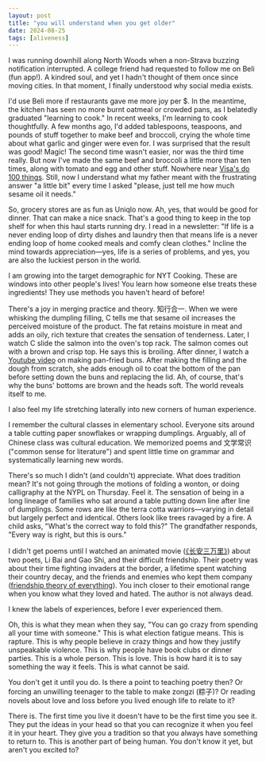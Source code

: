 ```yaml
---
layout: post
title: "you will understand when you get older"
date: 2024-08-25
tags: [aliveness]
---
```


I was running downhill along North Woods when a non-Strava buzzing notification interrupted. A college friend had requested to follow me on Beli (fun app!). A kindred soul, and yet I hadn't thought of them once since moving cities. In that moment, I finally understood why social media exists.

I'd use Beli more if restaurants gave me more joy per $. In the meantime, the kitchen has seen no more burnt oatmeal or crowded pans, as I belatedly graduated "learning to cook." In recent weeks, I'm learning to cook thoughtfully. A few months ago, I'd added tablespoons, teaspoons, and pounds of stuff together to make beef and broccoli, crying the whole time about what garlic and ginger were even for. I was surprised that the result was good! Magic! The second time wasn't easier, nor was the third time really. But now I've made the same beef and broccoli a little more than ten times, along with tomato and egg and other stuff. Nowhere near [Visa's do 100 things](https://x.com/visakanv/status/1672704570752143360). Still, now I understand what my father meant with the frustrating answer "a little bit" every time I asked "please, just tell me how much sesame oil it needs."

So, grocery stores are as fun as Uniqlo now. Ah, yes, that would be good for dinner. That can make a nice snack. That's a good thing to keep in the top shelf for when this haul starts running dry. I read in a newsletter: "If life is a never ending loop of dirty dishes and laundry then that means life is a never ending loop of home cooked meals and comfy clean clothes." Incline the mind towards appreciation—yes, life is a series of problems, and yes, you are also the luckiest person in the world.

I am growing into the target demographic for NYT Cooking. These are windows into other people's lives! You learn how someone else treats these ingredients! They use methods you haven't heard of before!

There's a joy in merging practice and theory. 知行合一. When we were whisking the dumpling filling, C tells me that sesame oil increases the perceived moisture of the product. The fat retains moisture in meat and adds an oily, rich texture that creates the sensation of tenderness. Later, I watch C slide the salmon into the oven's top rack. The salmon comes out with a brown and crisp top. He says this is broiling. After dinner, I watch a [Youtube video](https://www.youtube.com/@MagicIngredients) on making pan-fried buns. After making the filling and the dough from scratch, she adds enough oil to coat the bottom of the pan before setting down the buns and replacing the lid. Ah, of course, that's why the buns' bottoms are brown and the heads soft. The world reveals itself to me.

I also feel my life stretching laterally into new corners of human experience.

I remember the cultural classes in elementary school. Everyone sits around a table cutting paper snowflakes or wrapping dumplings. Arguably, all of Chinese class was cultural education. We memorized poems and 文学常识 ("common sense for literature") and spent little time on grammar and systematically learning new words.

There's so much I didn't (and couldn't) appreciate. What does tradition mean? It's not going through the motions of folding a wonton, or doing calligraphy at the NYPL on Thursday. Feel it. The sensation of being in a long lineage of families who sat around a table putting down line after line of dumplings. Some rows are like the terra cotta warriors—varying in detail but largely perfect and identical. Others look like trees ravaged by a fire. A child asks, "What's the correct way to fold this?" The grandfather responds, "Every way is right, but this is ours."

I didn't get poems until I watched an animated movie ([《长安三万里》](https://zh.wikipedia.org/zh-hans/%E9%95%BF%E5%AE%89%E4%B8%89%E4%B8%87%E9%87%8C)) about two poets, Li Bai and Gao Shi, and their difficult friendship. Their poetry was about their time fighting invaders at the border, a lifetime spent watching their country decay, and the friends and enemies who kept them company ([friendship theory of everything](https://www.avabear.xyz/p/the-friendship-theory-of-everything)). You inch closer to their emotional range when you know what they loved and hated. The author is not always dead.

I knew the labels of experiences, before I ever experienced them.

Oh, this is what they mean when they say, "You can go crazy from spending all your time with someone." This is what election fatigue means. This is rapture. This is why people believe in crazy things and how they justify unspeakable violence. This is why people have book clubs or dinner parties. This is a whole person. This is love. This is how hard it is to say something the way it feels. This is what cannot be said.

You don't get it until you do. Is there a point to teaching poetry then? Or forcing an unwilling teenager to the table to make zongzi (粽子)? Or reading novels about love and loss before you lived enough life to relate to it?

There is. The first time you live it doesn't have to be the first time you see it. They put the ideas in your head so that you can recognize it when you feel it in your heart. They give you a tradition so that you always have something to return to. This is another part of being human. You don't know it yet, but aren't you excited to?